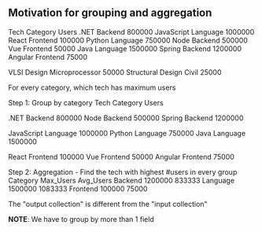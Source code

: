 ## Motivation for grouping and aggregation
Tech                Category          Users
.NET                Backend          800000
JavaScript          Language        1000000
React               Frontend         100000
Python              Language         750000
Node                Backend          500000
Vue                 Frontend          50000
Java                Language        1500000
Spring              Backend         1200000
Angular             Frontend          75000

VLSI Design         Microprocessor    50000
Structural Design   Civil             25000

For every category, which tech has maximum users

Step 1: Group by category
Tech        Category        Users

.NET        Backend          800000
Node        Backend          500000
Spring      Backend         1200000

JavaScript  Language        1000000
Python      Language         750000
Java        Language        1500000

React       Frontend         100000
Vue         Frontend          50000
Angular     Frontend          75000

Step 2: Aggregation - Find the tech with highest #users in every group
Category       Max_Users    Avg_Users
Backend        1200000        833333
Language       1500000       1083333
Frontend        100000         75000

The "output collection" is different from the "input collection"

__NOTE__: We have to group by more than 1 field